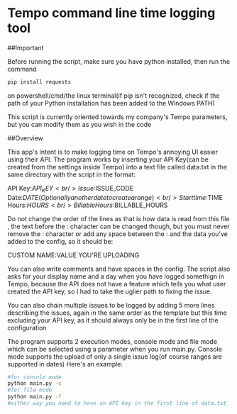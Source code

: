 # Tempo command line time logging tool

##Important

Before running the script, make sure you have python installed, then run the command

```bash
pip install requests
````

on powershell/cmd/the linux terminal(if pip isn't recognized, check if the path of your Python installation has been added to the Windows PATH)

This script is currently oriented towards my company's Tempo parameters, but you can modify them as you wish in the code

##Overview

This app's intent is to make logging time on Tempo's annoying UI easier using their API. 
The program works by inserting your API Key(can be created from the settings inside Tempo) into a 
text file called data.txt in the same directory with the script in the format:

API Key:$API_KEY <br />
Issue:$ISSUE_CODE <br />
Date:$DATE (Optionally another date to create a range) <br />
Start time:$TIME <br />
Hours:$HOURS <br />
Billable Hours:$BILLABLE_HOURS <br />

Do not change the order of the lines as that is how data is read from this file
, the text before the : character can be changed though, but you must never remove the : character or add any space 
between the : and the data you've added to the config, so it should be:

CUSTOM NAME:VALUE YOU'RE UPLOADING

You can also write comments and have spaces in the config.
The script also asks for your display name and a day when you have logged somethign in Tempo, because the 
API does not have a feature which tells you what user created the API key, so I had to take the uglier path to fixing the issue.

You can also chain multiple issues to be logged by adding 5 more lines describing the issues, again in the same order
as the template but this time excluding your API key, as it should always only be in the first line of the configuration

The program supports 2 execution modes, console mode and file mode which can be selected using a parameter when you run
main.py. Console mode supports the upload of only a single issue log(of course ranges are supported in dates)
Here's an example:
```bash
#for console mode
python main.py -c
#for file mode
python main.py -f
#either way you need to have an API key in the first line of data.txt
````
